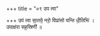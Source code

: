 +++
title = "०९ उप त्वा"

+++
उप॑ त्वा सा॒तये॒ नरो॒ विप्रा॑सो यन्ति धी॒तिभिः॑ ।  
उपाक्ष॑रा सह॒स्रिणी॑ ॥